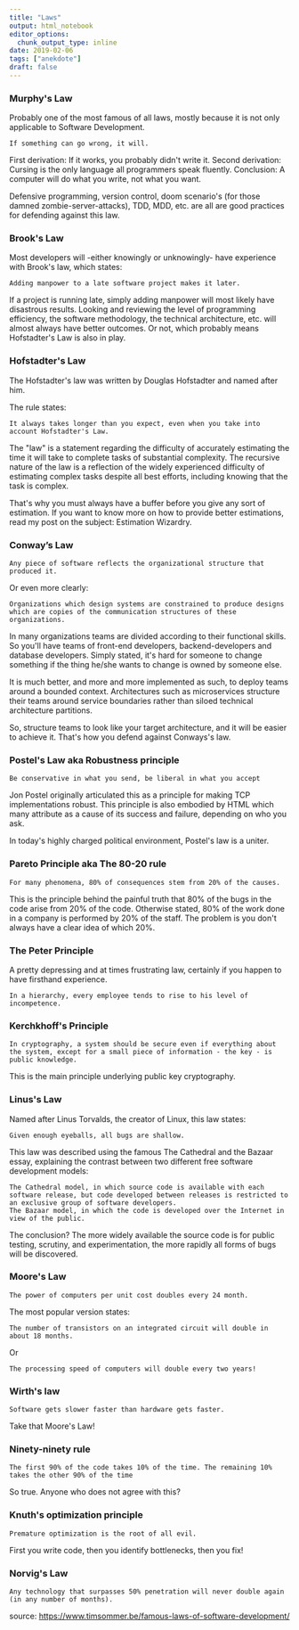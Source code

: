 ```yaml
---
title: "Laws"
output: html_notebook
editor_options: 
  chunk_output_type: inline
date: 2019-02-06
tags: ["anekdote"]
draft: false
---
```



### Murphy's Law

Probably one of the most famous of all laws, mostly because it is not only applicable to Software Development.

    If something can go wrong, it will.

First derivation: If it works, you probably didn't write it.
Second derivation: Cursing is the only language all programmers speak fluently.
Conclusion: A computer will do what you write, not what you want.

Defensive programming, version control, doom scenario's (for those damned zombie-server-attacks), TDD, MDD, etc. are all are good practices for defending against this law.

### Brook's Law

Most developers will -either knowingly or unknowingly- have experience with Brook's law, which states:

    Adding manpower to a late software project makes it later.

If a project is running late, simply adding manpower will most likely have disastrous results. Looking and reviewing the level of programming efficiency, the software methodology, the technical architecture, etc. will almost always have better outcomes. Or not, which probably means Hofstadter's Law is also in play.

### Hofstadter's Law

The Hofstadter's law was written by Douglas Hofstadter and named after him.

The rule states:

    It always takes longer than you expect, even when you take into account Hofstadter's Law.

The "law" is a statement regarding the difficulty of accurately estimating the time it will take to complete tasks of substantial complexity. The recursive nature of the law is a reflection of the widely experienced difficulty of estimating complex tasks despite all best efforts, including knowing that the task is complex.

That's why you must always have a buffer before you give any sort of estimation. If you want to know more on how to provide better estimations, read my post on the subject: Estimation Wizardry.

### Conway’s Law

    Any piece of software reflects the organizational structure that produced it.

Or even more clearly:

    Organizations which design systems are constrained to produce designs which are copies of the communication structures of these organizations.

In many organizations teams are divided according to their functional skills. So you'll have teams of front-end developers, backend-developers and database developers. Simply stated, it's hard for someone to change something if the thing he/she wants to change is owned by someone else.

It is much better, and more and more implemented as such, to deploy teams around a bounded context. Architectures such as microservices structure their teams around service boundaries rather than siloed technical architecture partitions.

So, structure teams to look like your target architecture, and it will be easier to achieve it. That's how you defend against Conways's law.

### Postel's Law aka Robustness principle

    Be conservative in what you send, be liberal in what you accept

Jon Postel originally articulated this as a principle for making TCP implementations robust. This principle is also embodied by HTML which many attribute as a cause of its success and failure, depending on who you ask.

In today's highly charged political environment, Postel's law is a uniter.

### Pareto Principle aka The 80-20 rule

    For many phenomena, 80% of consequences stem from 20% of the causes.

This is the principle behind the painful truth that 80% of the bugs in the code arise from 20% of the code.
Otherwise stated, 80% of the work done in a company is performed by 20% of the staff. The problem is you don't always have a clear idea of which 20%.

### The Peter Principle

A pretty depressing and at times frustrating law, certainly if you happen to have firsthand experience.

    In a hierarchy, every employee tends to rise to his level of incompetence.

<!-- Just read Dilbert (or watch The Office) to get some examples of this in action.
As for Dilbert, this one is far out my favorite! -->

### Kerchkhoff's Principle

    In cryptography, a system should be secure even if everything about the system, except for a small piece of information - the key - is public knowledge.

This is the main principle underlying public key cryptography.

### Linus's Law

Named after Linus Torvalds, the creator of Linux, this law states:

    Given enough eyeballs, all bugs are shallow.

This law was described using the famous The Cathedral and the Bazaar essay, explaining the contrast between two different free software development models:

    The Cathedral model, in which source code is available with each software release, but code developed between releases is restricted to an exclusive group of software developers.
    The Bazaar model, in which the code is developed over the Internet in view of the public.

The conclusion? The more widely available the source code is for public testing, scrutiny, and experimentation, the more rapidly all forms of bugs will be discovered.

### Moore's Law

    The power of computers per unit cost doubles every 24 month.

The most popular version states:

    The number of transistors on an integrated circuit will double in about 18 months.

Or

    The processing speed of computers will double every two years!

### Wirth's law

    Software gets slower faster than hardware gets faster.

Take that Moore's Law!

### Ninety-ninety rule

    The first 90% of the code takes 10% of the time. The remaining 10% takes the other 90% of the time

So true. Anyone who does not agree with this?

### Knuth's optimization principle

    Premature optimization is the root of all evil.

First you write code, then you identify bottlenecks, then you fix!

### Norvig's Law

    Any technology that surpasses 50% penetration will never double again (in any number of months).

source: https://www.timsommer.be/famous-laws-of-software-development/
